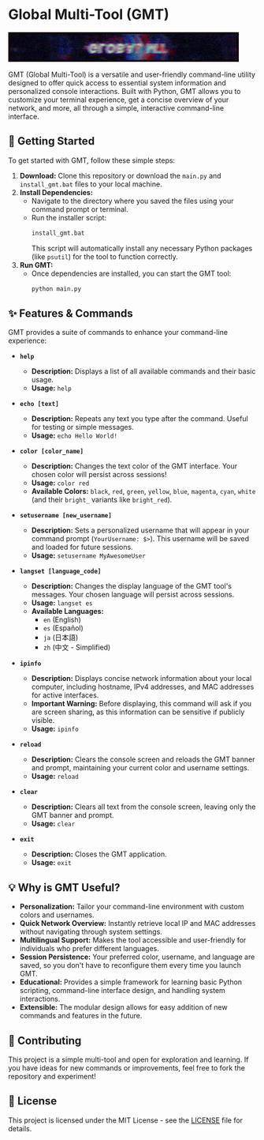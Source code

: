 # Global Multi-Tool (GMT)

![GMT Screenshot](assets/standard.gif)

GMT (Global Multi-Tool) is a versatile and user-friendly command-line utility designed to offer quick access to essential system information and personalized console interactions. Built with Python, GMT allows you to customize your terminal experience, get a concise overview of your network, and more, all through a simple, interactive command-line interface.

## 🚀 Getting Started

To get started with GMT, follow these simple steps:

1.  **Download:** Clone this repository or download the `main.py` and `install_gmt.bat` files to your local machine.
2.  **Install Dependencies:**
    * Navigate to the directory where you saved the files using your command prompt or terminal.
    * Run the installer script:
        ```bash
        install_gmt.bat
        ```
        This script will automatically install any necessary Python packages (like `psutil`) for the tool to function correctly.
3.  **Run GMT:**
    * Once dependencies are installed, you can start the GMT tool:
        ```bash
        python main.py
        ```

## ✨ Features & Commands

GMT provides a suite of commands to enhance your command-line experience:

* **`help`**
    * **Description:** Displays a list of all available commands and their basic usage.
    * **Usage:** `help`

* **`echo [text]`**
    * **Description:** Repeats any text you type after the command. Useful for testing or simple messages.
    * **Usage:** `echo Hello World!`

* **`color [color_name]`**
    * **Description:** Changes the text color of the GMT interface. Your chosen color will persist across sessions!
    * **Usage:** `color red`
    * **Available Colors:** `black`, `red`, `green`, `yellow`, `blue`, `magenta`, `cyan`, `white` (and their `bright_` variants like `bright_red`).

* **`setusername [new_username]`**
    * **Description:** Sets a personalized username that will appear in your command prompt (`YourUsername: $>`). This username will be saved and loaded for future sessions.
    * **Usage:** `setusername MyAwesomeUser`

* **`langset [language_code]`**
    * **Description:** Changes the display language of the GMT tool's messages. Your chosen language will persist across sessions.
    * **Usage:** `langset es`
    * **Available Languages:**
        * `en` (English)
        * `es` (Español)
        * `ja` (日本語)
        * `zh` (中文 - Simplified)

* **`ipinfo`**
    * **Description:** Displays concise network information about your local computer, including hostname, IPv4 addresses, and MAC addresses for active interfaces.
    * **Important Warning:** Before displaying, this command will ask if you are screen sharing, as this information can be sensitive if publicly visible.
    * **Usage:** `ipinfo`

* **`reload`**
    * **Description:** Clears the console screen and reloads the GMT banner and prompt, maintaining your current color and username settings.
    * **Usage:** `reload`

* **`clear`**
    * **Description:** Clears all text from the console screen, leaving only the GMT banner and prompt.
    * **Usage:** `clear`

* **`exit`**
    * **Description:** Closes the GMT application.
    * **Usage:** `exit`

## 💡 Why is GMT Useful?

* **Personalization:** Tailor your command-line environment with custom colors and usernames.
* **Quick Network Overview:** Instantly retrieve local IP and MAC addresses without navigating through system settings.
* **Multilingual Support:** Makes the tool accessible and user-friendly for individuals who prefer different languages.
* **Session Persistence:** Your preferred color, username, and language are saved, so you don't have to reconfigure them every time you launch GMT.
* **Educational:** Provides a simple framework for learning basic Python scripting, command-line interface design, and handling system interactions.
* **Extensible:** The modular design allows for easy addition of new commands and features in the future.

## 🤝 Contributing

This project is a simple multi-tool and open for exploration and learning. If you have ideas for new commands or improvements, feel free to fork the repository and experiment!

## 📜 License

This project is licensed under the MIT License - see the [LICENSE](LICENSE) file for details.
